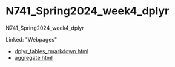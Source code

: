 # N741_Spring2024_week4_dplyr

N741_Spring2024_week4_dplyr

Linked: "Webpages"

* [dplyr_tables_rmarkdown.html](https://melindahiggins2000.github.io/N741_Spring2024_week4_dplyr/dplyr_tables_rmarkdown.html)
* [aggregate.html](https://melindahiggins2000.github.io/N741_Spring2024_week4_dplyr/aggregate.html)
